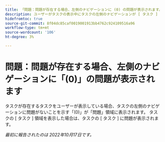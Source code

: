 ```yaml
---
title: 「問題：問題が存在する場合、左側のナビゲーションに (0) の問題が表示されます。
description: ユーザーがタスクの表示中にタスクの左側のナビゲーションが [ タスク ] 領域に表示され、問題がないことを示します。 ユーザーがタスクの [ タスク ] 領域を表示すると、タスクの [ タスク ] に問題が表示されます。
hidefromtoc: true
source-git-commit: 8f04dc85caf0019001913bb4762c924109516a96
workflow-type: tm+mt
source-wordcount: '106'
ht-degree: 3%

---
```



# 問題：問題が存在する場合、左側のナビゲーションに「(0)」の問題が表示されます

タスクが存在するタスクをユーザーが表示している場合、タスクの左側のナビゲーションに問題がないことを示す「(0)」が「問題」領域に表示されます。 タスクの [ タスク ] 領域を表示した場合は、タスクの [ タスク ] に問題が表示されます。

_最初に報告されたのは 2022年10月17日です。_

